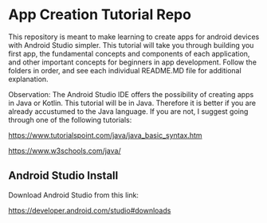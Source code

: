 #  App Creation Tutorial Repo

This repository is meant to make learning to create apps for android devices with Android Studio simpler. This tutorial will take you through building you first app, the fundamental concepts and components of each application, and other important concepts for beginners in app development. Follow the folders in order, and see each individual README.MD file for additional explanation.

Observation: The Android Studio IDE offers the possibility of creating apps in Java or Kotlin. This tutorial will be in Java. Therefore it is better if you are already accustumed to the Java language. If you are not, I suggest going through one of the following tutorials:

https://www.tutorialspoint.com/java/java_basic_syntax.htm

https://www.w3schools.com/java/

## Android Studio Install 

Download Android Studio from this link:

https://developer.android.com/studio#downloads

